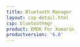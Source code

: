 ```yaml
---
title: Bluetooth Manager
layout: csp-detail.html
csp: bluetoothmgr
product: EMDK For Xamarin
productversion: '6.0'
---
```





